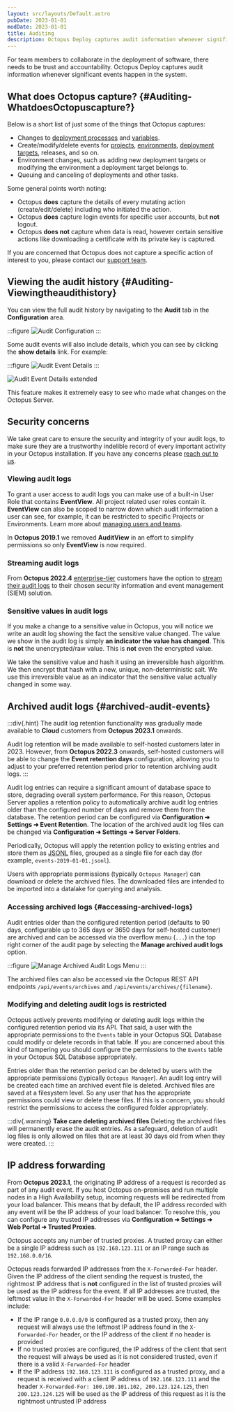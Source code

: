```yaml
---
layout: src/layouts/Default.astro
pubDate: 2023-01-01
modDate: 2023-01-01
title: Auditing
description: Octopus Deploy captures audit information whenever significant events happen in the system.
---
```


For team members to collaborate in the deployment of software, there needs to be trust and accountability. Octopus Deploy captures audit information whenever significant events happen in the system.

## What does Octopus capture? {#Auditing-WhatdoesOctopuscapture?}

Below is a short list of just some of the things that Octopus captures:

- Changes to [deployment processes](/docs/deployments/) and [variables](/docs/projects/variables).
- Create/modify/delete events for [projects](/docs/projects/), [environments](/docs/infrastructure/environments/), [deployment targets](/docs/infrastructure), releases, and so on.
- Environment changes, such as adding new deployment targets or modifying the environment a deployment target belongs to.
- Queuing and canceling of deployments and other tasks.

Some general points worth noting:

- Octopus **does** capture the details of every mutating action (create/edit/delete) including who initiated the action.
- Octopus **does** capture login events for specific user accounts, but **not** logout.
- Octopus **does not** capture when data is read, however certain sensitive actions like downloading a certificate with its private key is captured.

If you are concerned that Octopus does not capture a specific action of interest to you, please contact our [support team](https://octopus.com/support).

## Viewing the audit history {#Auditing-Viewingtheaudithistory}

You can view the full audit history by navigating to the **Audit** tab in the **Configuration** area.

:::figure
![Audit Configuration](/docs/security/users-and-teams/auditing/images/audit-configuration.png "width=500")
:::

Some audit events will also include details, which you can see by clicking the **show details** link. For example:

:::figure
![Audit Event Details](/docs/security/users-and-teams/auditing/images/audit-event-details.png "width=500")
:::

![Audit Event Details extended](/docs/security/users-and-teams/auditing/images/audit-event-details-extended.png "width=500")

This feature makes it extremely easy to see who made what changes on the Octopus Server.

## Security concerns

We take great care to ensure the security and integrity of your audit logs, to make sure they are a trustworthy indelible record of every important activity in your Octopus installation. If you have any concerns please [reach out to us](https://octopus.com/support).

### Viewing audit logs

To grant a user access to audit logs you can make use of a built-in User Role that contains **EventView**. All project related user roles contain it. **EventView** can also be scoped to narrow down which audit information a user can see, for example, it can be restricted to specific Projects or Environments. Learn more about [managing users and teams](/docs/security/users-and-teams).

In **Octopus 2019.1** we removed **AuditView** in an effort to simplify permissions so only **EventView** is now required.

### Streaming audit logs

From **Octopus 2022.4** [enterprise-tier](https://octopus.com/pricing) customers have the option to [stream their audit logs](/docs/security/users-and-teams/auditing/audit-stream) to their chosen security information and event management (SIEM) solution.

### Sensitive values in audit logs

If you make a change to a sensitive value in Octopus, you will notice we write an audit log showing the fact the sensitive value changed. The value we show in the audit log is simply **an indicator the value has changed**. This is **not** the unencrypted/raw value. This is **not** even the encrypted value.

We take the sensitive value and hash it using an irreversible hash algorithm. We then encrypt that hash with a new, unique, non-deterministic salt. We use this irreversible value as an indicator that the sensitive value actually changed in some way.

## Archived audit logs {#archived-audit-events}

:::div{.hint}
The audit log retention functionality was gradually made available to **Cloud** customers from **Octopus 2023.1** onwards.

Audit log retention will be made available to self-hosted customers later in 2023. However, from **Octopus 2022.3** onwards, self-hosted customers will be able to change the **Event retention days** configuration, allowing you to adjust to your preferred retention period prior to retention archiving audit logs. 
:::

Audit log entries can require a significant amount of database space to store, degrading overall system performance. For this reason, Octopus Server applies a retention policy to automatically archive audit log entries older than the configured number of days and remove them from the database. The retention period can be configured via **Configuration ➜ Settings ➜ Event Retention**. The location of the archived audit log files can be changed via **Configuration ➜ Settings ➜ Server Folders**.

Periodically, Octopus will apply the retention policy to existing entries and store them as [JSONL](https://jsonlines.org/) files, grouped as a single file for each day (for example, `events-2019-01-01.jsonl`).

Users with appropriate permissions (typically `Octopus Manager`) can download or delete the archived files. The downloaded files are intended to be imported into a datalake for querying and analysis.

### Accessing archived logs {#accessing-archived-logs}

Audit entries older than the configured retention period (defaults to 90 days, configurable up to 365 days or 3650 days for self-hosted customer) are archived and can be accessed via the overflow menu (`...`) in the top right corner of the audit page by selecting the **Manage archived audit logs** option.

:::figure
![Manage Archived Audit Logs Menu](/docs/security/users-and-teams/auditing/images/manage-archived-audit-logs-menu.png "width=500")
:::

The archived files can also be accessed via the Octopus REST API endpoints `/api/events/archives` and `/api/events/archives/{filename}`.

### Modifying and deleting audit logs is restricted

Octopus actively prevents modifying or deleting audit logs within the configured retention period via its API. That said, a user with the appropriate permissions to the `Events` table in your Octopus SQL Database could modify or delete records in that table. If you are concerned about this kind of tampering you should configure the permissions to the `Events` table in your Octopus SQL Database appropriately.

Entries older than the retention period can be deleted by users with the appropriate permissions (typically `Octopus Manager`). An audit log entry will be created each time an archived event file is deleted. Archived files are saved at a filesystem level. So any user that has the appropriate permissions could view or delete these files. If this is a concern, you should restrict the permissions to access the configured folder appropriately.

:::div{.warning}
**Take care deleting archived files**
Deleting the archived files will permanently erase the audit entries. As a safeguard, deletion of audit log files is only allowed on files that are at least 30 days old from when they were created.
:::

## IP address forwarding

From **Octopus 2023.1**, the originating IP address of a request is recorded as part of any audit event. If you host Octopus on-premises and run multiple nodes in a High Availability setup, incoming requests will be redirected from your load balancer. This means that by default, the IP address recorded with any event will be the IP address of your load balancer. To resolve this, you can configure any trusted IP addresses via **Configuration ➜ Settings ➜ Web Portal ➜ Trusted Proxies**.

Octopus accepts any number of trusted proxies. A trusted proxy can either be a single IP address such as `192.168.123.111` or an IP range such as `192.168.0.0/16`.

Octopus reads forwarded IP addresses from the `X-Forwarded-For` header. Given the IP address of the client sending the request is trusted, the rightmost IP address that is **not** configured in the list of trusted proxies will be used as the IP address for the event. If all IP addresses are trusted, the leftmost value in the `X-Forwarded-For` header will be used. Some examples include:
- If the IP range `0.0.0.0/0` is configured as a trusted proxy, then any request will always use the leftmost IP address found in the `X-Forwarded-For` header, or the IP address of the client if no header is provided
- If no trusted proxies are configured, the IP address of the client that sent the request will always be used as it is not considered trusted, even if there is a valid `X-Forwarded-For` header
- If the IP address `192.168.123.111` is configured as a trusted proxy, and a request is received with a client IP address of `192.168.123.111` and the header `X-Forwarded-For: 100.100.101.102, 200.123.124.125`, then `200.123.124.125` will be used as the IP address of this request as it is the rightmost untrusted IP address
